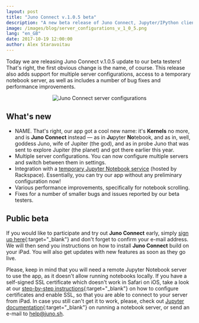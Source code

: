 ```yaml
---
layout: post
title: "Juno Connect v.1.0.5 beta"
description: "A new beta release of Juno Connect, Jupyter/IPython client for iPad."
image: /images/blog/server_configurations_v_1_0_5.png
lang: "en_GB"
date: 2017-10-19 12:00:00
author: Alex Staravoitau
---
```


Today we are releasing Juno Connect v.1.0.5 update to our beta testers! That's right, the first obvious change is the name, of course. This release also adds support for multiple server configurations, access to a temporary notebook server, as well as includes a number of bug fixes and performance improvements. <!--more-->

<div style="text-align: center;">
	<img src="{{ "/images/blog/server_configurations_v_1_0_5.png" | prepend: site.baseurl }}" alt="Juno Connect server configurations">
</div>

## What's new
* NAME. That's right, our app got a cool new name: it's **Kernels** no more, and is **Juno Connect** instead — as in **Ju**pyter **No**tebook, and as in, well, goddess Juno, wife of Jupiter (the god), and as in probe Juno that was sent to explore Jupiter (the planet) and got there earlier this year.
* Multiple server configurations. You can now configure multiple servers and switch between them in settings.
* Integration with a [temporary Jupyter Notebook service](https://try.jupyter.org) (hosted by Rackspace). Essentially, you can try our app without any preliminary configuration now!
* Various performance improvements, specifically for notebook scrolling.
* Fixes for a number of smaller bugs and issues reported by our beta testers.

## Public beta
If you would like to participate and try out **Juno Connect** early, simply [sign up here](/#mce-EMAIL){:target="_blank"} and don't forget to confirm your e-mail address. We will then send you instructions on how to install **Juno Connect** build on your iPad. You will also get updates with new features as soon as they go live.

Please, keep in mind that you will need a remote Jupyter Notebook server to use the app, as it doesn't allow running notebooks locally. If you have a self-signed SSL certificate which doesn't work in Safari on iOS, take a look at our [step-by-step instructions](/ssl-self-signed-cert){:target="_blank"} on how to configure certificates and enable SSL, so that you are able to connect to your server from iPad. In case you still can't get it to work, please, check out [Jupyter documentation](http://jupyter-notebook.readthedocs.io/en/latest/public_server.html){:target="_blank"} on running a notebook server, or send an e-mail to [help@juno.sh](mailto:help@juno.sh).
